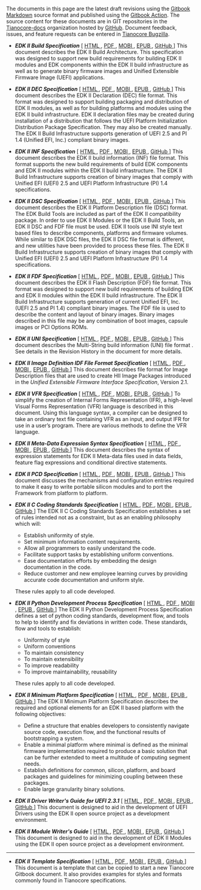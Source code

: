 The documents in this page are the latest draft revisions using the 
[Gitbook Markdown](https://github.com/GitbookIO/gitbook/blob/master/docs/syntax/markdown.md)
source format and published using the [Gitbook Action](https://github.com/marketplace/actions/gitbook-action).
The source content for these documents are in GIT repositories in the
[Tianocore-docs](https://github.com/tianocore-docs) organization hosted by [GitHub](https://github.com).
Document feedback, issues, and feature requests can be entered in [Tianocore Bugzilla](https://bugzilla.tianocore.org).

* **_EDK II Build Specification_** \[ 
[HTML   ](https://tianocore-docs.github.io/edk2-BuildSpecification/draft/),
[PDF    ](https://tianocore-docs.github.io/edk2-BuildSpecification/draft/edk2-BuildSpecification-draft.pdf),
[MOBI   ](https://tianocore-docs.github.io/edk2-BuildSpecification/draft/edk2-BuildSpecification-draft.mobi),
[EPUB   ](https://tianocore-docs.github.io/edk2-BuildSpecification/draft/edk2-BuildSpecification-draft.epub),
[GitHub ](https://github.com/tianocore-docs/edk2-BuildSpecification)
\] This document describes the EDK II Build Architecture. This specification was
designed to support new build requirements for building EDK II modules and EDK
components within the EDK II build infrastructure as well as to generate binary
firmware images and Unified Extensible Firmware Image (UEFI) applications.

* **_EDK II DEC Specification_** \[
[HTML   ](https://tianocore-docs.github.io/edk2-DecSpecification/draft/),
[PDF    ](https://tianocore-docs.github.io/edk2-DecSpecification/draft/edk2-DecSpecification-draft.pdf),
[MOBI   ](https://tianocore-docs.github.io/edk2-DecSpecification/draft/edk2-DecSpecification-draft.mobi),
[EPUB   ](https://tianocore-docs.github.io/edk2-DecSpecification/draft/edk2-DecSpecification-draft.epub),
[GitHub ](https://github.com/tianocore-docs/edk2-DecSpecification)
\] This document describes the EDK II Declaration (DEC) file format. This format 
was designed to support building packaging and distribution of EDK II modules,
as well as for building platforms and modules using the EDK II build infrastructure.
EDK II declaration files may be created during installation of a distribution that
follows the UEFI Platform Initialization Distribution Package Specification. They 
may also be created manually.  The EDK II Build Infrastructure supports generation
of UEFI 2.5 and PI 1.4 (Unified EFI, Inc.) compliant binary images.

* **_EDK II INF Specification_** \[
[HTML   ](https://tianocore-docs.github.io/edk2-InfSpecification/draft/),
[PDF    ](https://tianocore-docs.github.io/edk2-InfSpecification/draft/edk2-InfSpecification-draft.pdf),
[MOBI   ](https://tianocore-docs.github.io/edk2-InfSpecification/draft/edk2-InfSpecification-draft.mobi),
[EPUB   ](https://tianocore-docs.github.io/edk2-InfSpecification/draft/edk2-InfSpecification-draft.epub),
[GitHub ](https://github.com/tianocore-docs/edk2-InfSpecification)
\] This document describes the EDK II build information (INF) file format. This format 
supports the new build requirements of build EDK components and EDK II modules within
the EDK II build infrastructure. The EDK II Build Infrastructure supports creation of
binary images that comply with Unified EFI (UEFI) 2.5 and UEFI Platform Infrastructure
(PI) 1.4 specifications.

* **_EDK II DSC Specification_** \[
[HTML   ](https://tianocore-docs.github.io/edk2-DscSpecification/draft/),
[PDF    ](https://tianocore-docs.github.io/edk2-DscSpecification/draft/edk2-DscSpecification-draft.pdf),
[MOBI   ](https://tianocore-docs.github.io/edk2-DscSpecification/draft/edk2-DscSpecification-draft.mobi),
[EPUB   ](https://tianocore-docs.github.io/edk2-DscSpecification/draft/edk2-DscSpecification-draft.epub),
[GitHub ](https://github.com/tianocore-docs/edk2-DscSpecification)
\] This document describes the EDK II Platform Description file (DSC) format. The EDK Build Tools
are included as part of the EDK II compatibility package. In order to use EDK II Modules or the
EDK II Build Tools, an EDK II DSC and FDF file must be used. EDK II tools use INI style text based
files to describe components, platforms and firmware volumes. While similar to EDK DSC files, the
EDK II DSC file format is different, and new utilities have been provided to process these files.
The EDK II Build Infrastructure supports creation of binary images that comply with Unified EFI
(UEFI) 2.5 and UEFI Platform Infrastructure (PI) 1.4 specifications.

* **_EDK II FDF Specification_** \[
[HTML   ](https://tianocore-docs.github.io/edk2-FdfSpecification/draft/),
[PDF    ](https://tianocore-docs.github.io/edk2-FdfSpecification/draft/edk2-FdfSpecification-draft.pdf),
[MOBI   ](https://tianocore-docs.github.io/edk2-FdfSpecification/draft/edk2-FdfSpecification-draft.mobi),
[EPUB   ](https://tianocore-docs.github.io/edk2-FdfSpecification/draft/edk2-FdfSpecification-draft.epub),
[GitHub ](https://github.com/tianocore-docs/edk2-FdfSpecification)
\] This document describes the EDK II Flash Description (FDF) file format. This format was
designed to support new build requirements of building EDK and EDK II modules within the
EDK II build infrastructure. The EDK II Build Infrastructure supports generation of current
Unified EFI, Inc. (UEFI 2.5 and PI 1.4) compliant binary images. The FDF file is used to
describe the content and layout of binary images. Binary images described in this file may
be any combination of boot images, capsule images or PCI Options ROMs.

* **_EDK II UNI Specification_** \[
[HTML   ](https://tianocore-docs.github.io/edk2-UniSpecification/draft/),
[PDF    ](https://tianocore-docs.github.io/edk2-UniSpecification/draft/edk2-UniSpecification-draft.pdf),
[MOBI   ](https://tianocore-docs.github.io/edk2-UniSpecification/draft/edk2-UniSpecification-draft.mobi),
[EPUB   ](https://tianocore-docs.github.io/edk2-UniSpecification/draft/edk2-UniSpecification-draft.epub),
[GitHub ](https://github.com/tianocore-docs/edk2-UniSpecification)
\] This document describes the Multi-String build information (UNI) file format . See details
in the Revision History in the document for more details.

* **_EDK II Image Definition IDF File Format Specification_** \[
[HTML   ](https://tianocore-docs.github.io/edk2-IdfSpecification/draft/),
[PDF    ](https://tianocore-docs.github.io/edk2-IdfSpecification/draft/edk2-IdfSpecification-draft.pdf),
[MOBI   ](https://tianocore-docs.github.io/edk2-IdfSpecification/draft/edk2-IdfSpecification-draft.mobi),
[EPUB   ](https://tianocore-docs.github.io/edk2-IdfSpecification/draft/edk2-IdfSpecification-draft.epub),
[GitHub ](https://github.com/tianocore-docs/edk2-IdfSpecification)
\] This document describes file format for Image Description files that are used
to create HII Image Packages introduced in the _Unified Extensible Firmware
Interface Specification_, Version 2.1.

* **_EDK II VFR Specification_** \[
[HTML   ](https://tianocore-docs.github.io/edk2-VfrSpecification/draft/),
[PDF    ](https://tianocore-docs.github.io/edk2-VfrSpecification/draft/edk2-VfrSpecification-draft.pdf),
[MOBI   ](https://tianocore-docs.github.io/edk2-VfrSpecification/draft/edk2-VfrSpecification-draft.mobi),
[EPUB   ](https://tianocore-docs.github.io/edk2-VfrSpecification/draft/edk2-VfrSpecification-draft.epub),
[GitHub ](https://github.com/tianocore-docs/edk2-VfrSpecification)
\] To simplify the creation of Internal Forms Representation (IFR), a high-level Visual Forms
Representation (VFR) language is described in this document. Using this language syntax, a
compiler can be designed to take an ordinary text file containing VFR as an input, and output
IFR for use in a user’s program. There are various methods to define the VFR language.

* **_EDK II Meta-Data Expression Syntax Specification_** \[
[HTML   ](https://tianocore-docs.github.io/edk2-MetaDataExpressionSyntaxSpecification/draft/),
[PDF    ](https://tianocore-docs.github.io/edk2-MetaDataExpressionSyntaxSpecification/draft/edk2-MetaDataExpressionSyntaxSpecification-draft.pdf),
[MOBI   ](https://tianocore-docs.github.io/edk2-MetaDataExpressionSyntaxSpecification/draft/edk2-MetaDataExpressionSyntaxSpecification-draft.mobi),
[EPUB   ](https://tianocore-docs.github.io/edk2-MetaDataExpressionSyntaxSpecification/draft/edk2-MetaDataExpressionSyntaxSpecification-draft.epub),
[GitHub ](https://github.com/tianocore-docs/edk2-MetaDataExpressionSyntaxSpecification)
\] This document describes the syntax of expression statements for EDK II Meta-data files
used in data fields, feature flag expressions and conditional directive statements.

* **_EDK II PCD Specification_** \[
[HTML   ](https://tianocore-docs.github.io/edk2-PcdSpecification/draft/),
[PDF    ](https://tianocore-docs.github.io/edk2-PcdSpecification/draft/edk2-PcdSpecification-draft.pdf),
[MOBI   ](https://tianocore-docs.github.io/edk2-PcdSpecification/draft/edk2-PcdSpecification-draft.mobi),
[EPUB   ](https://tianocore-docs.github.io/edk2-PcdSpecification/draft/edk2-PcdSpecification-draft.epub),
[GitHub ](https://github.com/tianocore-docs/edk2-PcdSpecification)
\] This document discusses the mechanisms and configuration entries required to make it 
easy to write portable silicon modules and to port the Framework from platform to platform.

* **_EDK II C Coding Standards Specification_** \[
[HTML   ](https://tianocore-docs.github.io/edk2-CCodingStandardsSpecification/draft/),
[PDF    ](https://tianocore-docs.github.io/edk2-CCodingStandardsSpecification/draft/edk2-CCodingStandardsSpecification-draft.pdf),
[MOBI   ](https://tianocore-docs.github.io/edk2-CCodingStandardsSpecification/draft/edk2-CCodingStandardsSpecification-draft.mobi),
[EPUB   ](https://tianocore-docs.github.io/edk2-CCodingStandardsSpecification/draft/edk2-CCodingStandardsSpecification-draft.epub),
[GitHub ](https://github.com/tianocore-docs/edk2-CCodingStandardsSpecification)
\] The EDK II C Coding Standards Specification establishes a set of rules intended not as
a constraint, but as an enabling philosophy which will:
  * Establish uniformity of style.
  * Set minimum information content requirements.
  * Allow all programmers to easily understand the code.
  * Facilitate support tasks by establishing uniform conventions.
  * Ease documentation efforts by embedding the design documentation in the code.
  * Reduce customer and new employee learning curves by providing accurate code documentation and uniform style.

  These rules apply to all code developed.

* **_EDK II Python Development Process Specification_** \[
[HTML   ](https://tianocore-docs.github.io/edk2-PythonDevelopmentProcessSpecification/draft/),
[PDF    ](https://tianocore-docs.github.io/edk2-PythonDevelopmentProcessSpecification/draft/edk2-PythonDevelopmentProcessSpecification-draft.pdf),
[MOBI   ](https://tianocore-docs.github.io/edk2-PythonDevelopmentProcessSpecification/draft/edk2-PythonDevelopmentProcessSpecification-draft.mobi),
[EPUB   ](https://tianocore-docs.github.io/edk2-PythonDevelopmentProcessSpecification/draft/edk2-PythonDevelopmentProcessSpecification-draft.epub),
[GitHub ](https://github.com/tianocore-docs/edk2-PythonDevelopmentProcessSpecification)
\] The EDK II Python Development Process Specification defines a set of python
coding standards, development flow, and tools to help to identify and fix
deviations in written code. These standards, flow and tools to establish:
  * Uniformity of style
  * Uniform conventions
  * To maintain consistency
  * To maintain extensibility
  * To improve readability
  * To improve maintainability, reusability

  These rules apply to all code developed.

* **_EDK II Minimum Platform Specification_** \[
[HTML   ](https://tianocore-docs.github.io/edk2-MinimumPlatformSpecification/draft/),
[PDF    ](https://tianocore-docs.github.io/edk2-MinimumPlatformSpecification/draft/edk2-MinimumPlatformSpecification-draft.pdf),
[MOBI   ](https://tianocore-docs.github.io/edk2-MinimumPlatformSpecification/draft/edk2-MinimumPlatformSpecification-draft.mobi),
[EPUB   ](https://tianocore-docs.github.io/edk2-MinimumPlatformSpecification/draft/edk2-MinimumPlatformSpecification-draft.epub),
[GitHub ](https://github.com/tianocore-docs/edk2-MinimumPlatformSpecification)
\] The EDK II Minimum Platform Specification describes the required and optional elements for an EDK II based platform with the following objectives:
  * Define a structure that enables developers to consistently navigate source code, execution flow, and the functional results of bootstrapping a system.
  * Enable a minimal platform where minimal is defined as the minimal firmware implementation required to produce a basic solution that can be further extended to meet a multitude of computing segment needs.
  * Establish definitions for common, silicon, platform, and board packages and guidelines for minimizing coupling between these packages.
  * Enable large granularity binary solutions.

* **_EDK II Driver Writer's Guide for UEFI 2.3.1_** \[
[HTML   ](https://tianocore-docs.github.io/edk2-UefiDriverWritersGuide/draft/),
[PDF    ](https://tianocore-docs.github.io/edk2-UefiDriverWritersGuide/draft/edk2-UefiDriverWritersGuide-draft.pdf),
[MOBI   ](https://tianocore-docs.github.io/edk2-UefiDriverWritersGuide/draft/edk2-UefiDriverWritersGuide-draft.mobi),
[EPUB   ](https://tianocore-docs.github.io/edk2-UefiDriverWritersGuide/draft/edk2-UefiDriverWritersGuide-draft.epub),
[GitHub ](https://github.com/tianocore-docs/edk2-UefiDriverWritersGuide)
\] This document is designed to aid in the development of UEFI Drivers using the EDK II open source
project as a development environment.

* **_EDK II Module Writer's Guide_** \[
[HTML   ](https://tianocore-docs.github.io/edk2-ModuleWriteGuide/draft/),
[PDF    ](https://tianocore-docs.github.io/edk2-ModuleWriteGuide/draft/edk2-ModuleWriteGuide-draft.pdf),
[MOBI   ](https://tianocore-docs.github.io/edk2-ModuleWriteGuide/draft/edk2-ModuleWriteGuide-draft.mobi),
[EPUB   ](https://tianocore-docs.github.io/edk2-ModuleWriteGuide/draft/edk2-ModuleWriteGuide-draft.epub),
[GitHub ](https://github.com/tianocore-docs/edk2-ModuleWriteGuide)
\] This document is designed to aid in the development of EDK II  Modules using the EDK II open source
project as a development environment.


---

* **_EDK II Template Specification_** \[
[HTML   ](https://tianocore-docs.github.io/edk2-TemplateSpecification/draft/),
[PDF    ](https://tianocore-docs.github.io/edk2-TemplateSpecification/draft/edk2-TemplateSpecification-draft.pdf),
[MOBI   ](https://tianocore-docs.github.io/edk2-TemplateSpecification/draft/edk2-TemplateSpecification-draft.mobi),
[EPUB   ](https://tianocore-docs.github.io/edk2-TemplateSpecification/draft/edk2-TemplateSpecification-draft.epub),
[GitHub ](https://github.com/tianocore-docs/edk2-TemplateSpecification)
\] This document is a template that can be copied to start a new Tianocore Gitbook document.
It also provides examples for styles and formats commonly found in Tianocore specifications.
